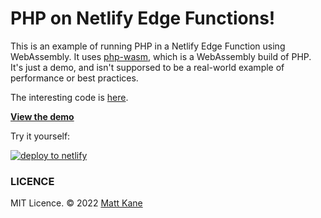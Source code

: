# PHP on Netlify Edge Functions!

This is an example of running PHP in a Netlify Edge Function using WebAssembly. It uses [php-wasm](https://github.com/seanmorris/php-wasm), which is a WebAssembly build of PHP. It's just a demo, and isn't supporsed to be a real-world example of performance or best practices.

The interesting code is [here](https://github.com/ascorbic/php-edge/blob/main/netlify/edge-functions/php.ts).

**[View the demo](https://php-edge.netlify.app/)**

Try it yourself: 

[![deploy to netlify](https://www.netlify.com/img/deploy/button.svg)](https://app.netlify.com/start/deploy?repository=https://github.com/ascorbic/php-edge)

### LICENCE

MIT Licence. © 2022 [Matt Kane](https://github.com/ascorbic)
